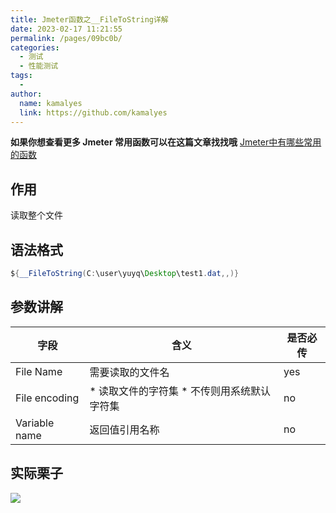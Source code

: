 ```yaml
---
title: Jmeter函数之__FileToString详解
date: 2023-02-17 11:21:55
permalink: /pages/09bc0b/
categories:
  - 测试
  - 性能测试
tags:
  - 
author: 
  name: kamalyes
  link: https://github.com/kamalyes
---
```

**如果你想查看更多 Jmeter 常用函数可以在这篇文章找找哦**
[Jmeter中有哪些常用的函数](./01.Jmeter中有哪些常用的函数.md)

作用
--

读取整个文件

语法格式
----

```java
${__FileToString(C:\user\yuyq\Desktop\test1.dat,,)}
```

参数讲解
----

| 字段 | 含义 | 是否必传 |
| --- | --- | --- |
| File Name |  需要读取的文件名 | yes |
| File encoding |  *   读取文件的字符集 *   不传则用系统默认字符集 | no |
| Variable name | 返回值引用名称 | no |

实际栗子
----

![](https://www.yuyanqing.cn/oss/image-bed/col/jmeter/1896875-20200729113911570-1736120937.png)

